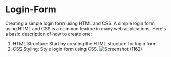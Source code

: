 # Login-Form
Creating a simple login form using HTML and CSS.
A simple login form using HTML and CSS is a common feature in many web applications. Here's a basic description of how to create one:

1. HTML Structure:
Start by creating the HTML structure for login form.
2. CSS Styling:
Style login form using CSS.
![Screenshot (1162)](https://github.com/Anany1123/Login-Form/assets/130625759/b436fd59-8761-459d-95f1-ab6835a83685)
